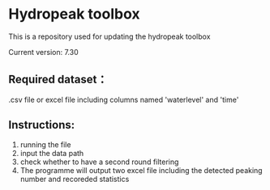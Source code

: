# Hydropeak toolbox

This is a repository used for updating the hydropeak toolbox

Current version: 7.30

## Required dataset：

.csv file or excel file including columns named 'waterlevel' and 'time'

## Instructions:

1. running the file
2. input the data path
3. check whether to have a second round filtering
4. The programme will output two excel file including the detected peaking number and recoreded statistics

